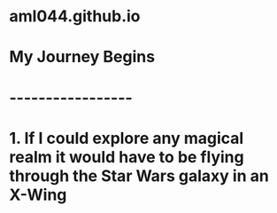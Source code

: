 # aml044.github.io
# My Journey Begins
# -----------------
# 1. If I could explore any magical realm it would have to be flying through the Star Wars galaxy in an X-Wing
#
